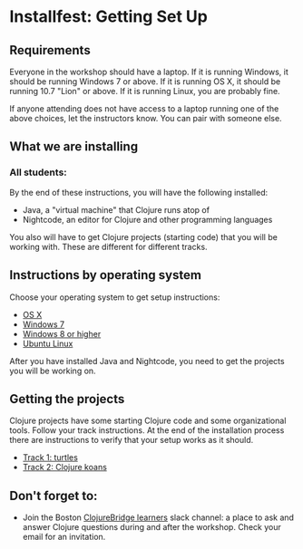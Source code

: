Installfest: Getting Set Up
===========================

## Requirements

Everyone in the workshop should have a laptop. If it is running Windows, it should be running Windows 7 or above. If it is running OS X, it should be running 10.7 "Lion" or above. If it is running Linux, you are probably fine.

If anyone attending does not have access to a laptop running one of the above choices, let the instructors know. You can pair with someone else.

## What we are installing

### All students:

By the end of these instructions, you will have the following installed:

* Java, a "virtual machine" that Clojure runs atop of
* Nightcode, an editor for Clojure and other programming languages

You also will have to get Clojure projects (starting code) that you will be working with. These are different for different tracks. 

## Instructions by operating system

Choose your operating system to get setup instructions:

* [OS X](setup_osx.md)
* [Windows 7](setup_win7.md)
* [Windows 8 or higher](setup_win8.md)
* [Ubuntu Linux](setup_ubuntu.md)

After you have installed Java and Nightcode, you need to get the projects you will be working on.
 
## Getting the projects

Clojure projects have some starting Clojure code and some organizational tools. Follow your track instructions. At the end of the installation process there are instructions to verify that your setup works as it should.

* [Track 1: turtles](setup_track1.md)
* [Track 2: Clojure koans](setup_track2.md)

## Don't forget to: 

* Join the Boston [ClojureBridge learners](https://clojurebridge-ma.slack.com/messages/learners/team/) slack channel: a place to ask and answer Clojure questions during and after the workshop. Check your email for an invitation. 


